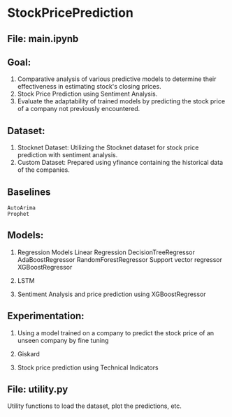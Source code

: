 # StockPricePrediction

## File: main.ipynb

## Goal:
1. Comparative analysis of various predictive models to determine their effectiveness in estimating stock's closing prices.
2. Stock Price Prediction using Sentiment Analysis.
3. Evaluate the adaptability of trained models by predicting the stock price of a company not previously encountered.

## Dataset: 
1. Stocknet Dataset: Utilizing the Stocknet dataset for stock price prediction with sentiment analysis.
2. Custom Dataset: Prepared using yfinance containing the historical data of the companies.

## Baselines
    AutoArima
    Prophet

## Models:
1. Regression Models
		Linear Regression
		DecisionTreeRegressor
		AdaBoostRegressor
		RandomForestRegressor
		Support vector regressor
		XGBoostRegressor
2. LSTM

3. Sentiment Analysis and price prediction using XGBoostRegressor

## Experimentation:
1. Using a model trained on a company to predict the stock price of an unseen company by fine tuning

2. Giskard

3. Stock price prediction using Technical Indicators

## File: utility.py
Utility functions to load the dataset, plot the predictions, etc.